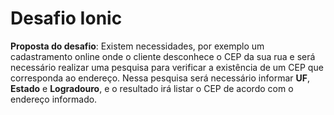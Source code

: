 # Desafio Ionic
**Proposta do desafio**:
Existem necessidades, por exemplo um cadastramento online onde o cliente desconhece o CEP da sua rua e será necessário realizar uma pesquisa para verificar a existência de um CEP que corresponda ao endereço. Nessa pesquisa será necessário informar **UF**, **Estado** e **Logradouro**, e o resultado irá listar o CEP de acordo com o endereço informado.
